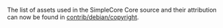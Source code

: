 The list of assets used in the SimpleCore Core source and their attribution can now be found in [contrib/debian/copyright](../contrib/debian/copyright).

